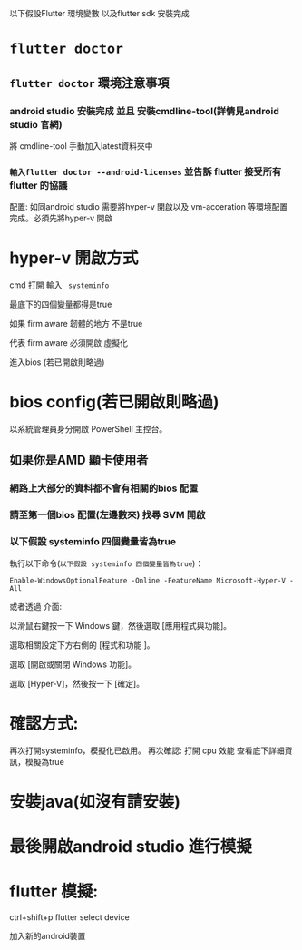 以下假設Flutter 環境變數 以及flutter sdk 安裝完成
# ```flutter doctor```

## ```flutter doctor``` 環境注意事項

### android studio 安裝完成 並且 安裝cmdline-tool(詳情見android studio 官網)
將 cmdline-tool 手動加入latest資料夾中

###  ```輸入flutter doctor --android-licenses``` 並告訴 flutter 接受所有flutter 的協議



配置:
如同android studio 需要將hyper-v 開啟以及 vm-acceration 等環境配置完成。必須先將hyper-v 開啟
# hyper-v 開啟方式
cmd 打開 輸入 ``` systeminfo```

最底下的四個變量都得是true

如果 firm aware 韌體的地方 不是true

代表 firm aware 必須開啟 虛擬化

進入bios (若已開啟則略過)
# bios config(若已開啟則略過)

以系統管理員身分開啟 PowerShell 主控台。

## 如果你是AMD 顯卡使用者
### 網路上大部分的資料都不會有相關的bios 配置

### 請至第一個bios 配置(左邊數來) 找尋 SVM 開啟


### 以下假設 systeminfo 四個變量皆為true
執行以下命令(``以下假設 systeminfo 四個變量皆為true``)：
```
Enable-WindowsOptionalFeature -Online -FeatureName Microsoft-Hyper-V -All
```
或者透過 介面:

以滑鼠右鍵按一下 Windows 鍵，然後選取 \[應用程式與功能\]。

選取相關設定下方右側的 [程式和功能 ]。

選取 [開啟或關閉 Windows 功能]。

選取 [Hyper-V]，然後按一下 [確定]。


# 確認方式:
再次打開systeminfo，模擬化已啟用。
再次確認:
打開 cpu 效能 查看底下詳細資訊，模擬為true

# 安裝java(如沒有請安裝)

# 最後開啟android studio 進行模擬

# flutter 模擬:
ctrl+shift+p flutter select device

加入新的android裝置

